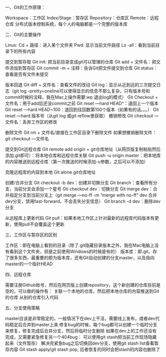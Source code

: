 一、Git的工作原理：


Workspace：工作区
Index/Stage：暂存区
Repository：仓库区
Remote：远程仓库
分布式版本控制系统，每个人的电脑都是一个完整的版本库


二、Git的主要操作

Linux:
Cd + 路径：进入某个文件夹
Pwd: 显示当前文件路径
Ls -all：看到当前目录下的所有内容


提交到暂存取
Git init: 把当前目录变成git可以管理的仓库
Git add + 文件名：把文件添加到暂存区
Git commit -m + 注释：告诉Git把文件提交到仓库
Git status：查看是否有文件未提交


版本回退
Git diff + 文件名：查看文件的改动
Git log：显示从近到远的三次提交日志（git log -pretty=oneline可以使得显示的信息不那么复杂，只有版本号和commit时候的注释，我在Mac上操作需要:wp 退出log的模式）
Git Checkout + 文件名：用于add后还没commit之前
Git reset —hard HEAD^：退回上一个版本
Git reset —hard HEAD~100：退回到往回数第100个版本（如果有的话。。。）
Git reset —hard 版本号（从git log 或git reflow里获取）
撤销修改
Git checkout — 文件名：丢弃工作区的修改


删除文件
Git rm + 文件名/直接在工作区目录下删除文件
如果想撤销删除文件：git checkout —文件名


提交到Git远程仓库
Git remote add origin + git仓库地址（从网页版复制粘贴然后添加.git即可）：将本地仓库和远程仓库关联
Git push -u origin master：把本地库的内容推送到远程仓库（第一次推送的时候添加-u参数，之后可以不添加）


克隆远程库的内容到本地
Git alone git仓库地址


创建/合并分支
Git checkout -b dev：创建并切换分支
Git branch：查看所有分支，当前分支会添加一个星号
Gti checkout dev：切换分支
Git merge dev：合并指定分支到当前分支上（git merge —no-ff -m “merge with no-ff” dev 合并dev分支，禁用fast-forward，不会丢失分支信息）
Git branch -d dev：删除dev分支


从远程库上更新代码
Git pull：如果本地工作区上针对最新的远程库代码版本有更新，使用pull不会覆盖这个更新


三、工作区与暂存区的区别

工作区：即在电脑上看到的目录（除了.git隐藏目录版本之外，我在Mac电脑上没有看到这个文件夹，但是之前使用Windows的时候是有的）
版本库：即.git，存了很多东西，最重要的即为版本库，还有Git自动创建的分支master，以及指向master的一个指针HEAD


四、远程仓库

需要注册Github账号，然后在网页版上创建repository，这个新创建的仓库目前是空的，可以做的操作有：
关联一个本地的仓库，然后把本地仓库的内容推送到Git的仓库
从别的仓库引入代码


五、分支使用策略

master应该是非常稳定的，一般情况下在dev上干活，需要线上发布，或者dev代码稳定后合并到master上来
修复bug的时候，每个bug都可以创建一个临时分支来修复，修复完成后合并分支，然后将临时分支删除
如果在dev上的工作还没有完成，又需要紧急修复另一个404bug：
可以使用git stash把当前工作现场隐藏起来（文件暂存）
解决完紧急bug之后切换回dev分支，使用git stash list查看暂存内容
Git stash apply/git stash pop, 后者恢复的同时会把stash的内容也删除了